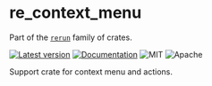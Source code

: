 # re_context_menu

Part of the [`rerun`](https://github.com/rerun-io/rerun) family of crates.

[![Latest version](https://img.shields.io/crates/v/re_context_menu.svg)](https://crates.io/crates/re_context_menu)
[![Documentation](https://docs.rs/re_context_menu/badge.svg)](https://docs.rs/re_context_menu)
![MIT](https://img.shields.io/badge/license-MIT-blue.svg)
![Apache](https://img.shields.io/badge/license-Apache-blue.svg)

Support crate for context menu and actions.
